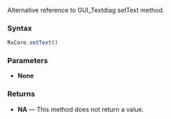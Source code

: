 Alternative reference to GUI_Textdiag setText method.

### Syntax

```typescript
RxCore.setText()
```

### Parameters

- **None**

### Returns

- **NA** — This method does not return a value.